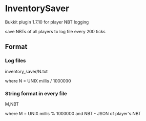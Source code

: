 # InventorySaver
Bukkit plugin 1.7.10 for player NBT logging

save NBTs of all players to log file every 200 ticks

## Format

### Log files
inventory_saver/N.txt

where N = UNIX millis / 1000000

### String format in every file
M,NBT

where M = UNIX millis % 1000000 and NBT - JSON of player's NBT
